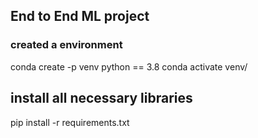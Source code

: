 ## End to End ML project

### created a environment

conda create -p venv python == 3.8
conda activate venv/

## install all necessary libraries
pip install -r requirements.txt
